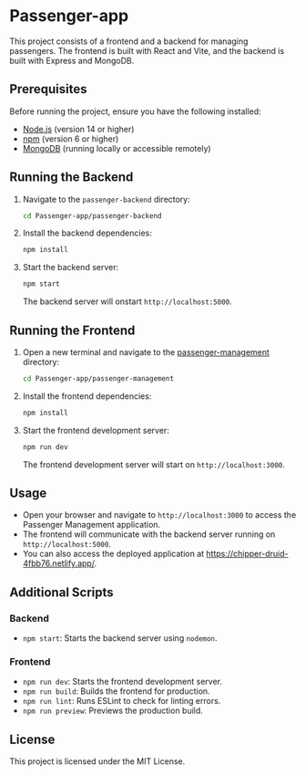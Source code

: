 # Passenger-app

This project consists of a frontend and a backend for managing passengers. The frontend is built with React and Vite, and the backend is built with Express and MongoDB.

## Prerequisites

Before running the project, ensure you have the following installed:

- [Node.js](https://nodejs.org/) (version 14 or higher)
- [npm](https://www.npmjs.com/) (version 6 or higher)
- [MongoDB](https://www.mongodb.com/) (running locally or accessible remotely)

## Running the Backend

1. Navigate to the `passenger-backend` directory:

   ```sh
   cd Passenger-app/passenger-backend
   ```

2. Install the backend dependencies:

   ```sh
   npm install
   ```

3. Start the backend server:

   ```sh
   npm start
   ```

   The backend server will onstart `http://localhost:5000`.

## Running the Frontend

1. Open a new terminal and navigate to the [passenger-management](http://_vscodecontentref_/1) directory:

   ```sh
   cd Passenger-app/passenger-management
   ```

2. Install the frontend dependencies:

   ```sh
   npm install
   ```

3. Start the frontend development server:

   ```sh
   npm run dev
   ```

   The frontend development server will start on `http://localhost:3000`.

## Usage

- Open your browser and navigate to `http://localhost:3000` to access the Passenger Management application.
- The frontend will communicate with the backend server running on `http://localhost:5000`.
- You can also access the deployed application at https://chipper-druid-4fbb76.netlify.app/.

## Additional Scripts

### Backend

- `npm start`: Starts the backend server using `nodemon`.

### Frontend

- `npm run dev`: Starts the frontend development server.
- `npm run build`: Builds the frontend for production.
- `npm run lint`: Runs ESLint to check for linting errors.
- `npm run preview`: Previews the production build.

## License

This project is licensed under the MIT License.
